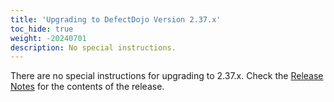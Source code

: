 ```yaml
---
title: 'Upgrading to DefectDojo Version 2.37.x'
toc_hide: true
weight: -20240701
description: No special instructions.
---
```

There are no special instructions for upgrading to 2.37.x. Check the [Release Notes](https://github.com/DefectDojo/django-DefectDojo/releases/tag/2.37.0) for the contents of the release.
